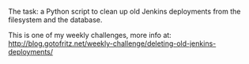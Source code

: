 The task: a Python script to clean up old Jenkins deployments from the filesystem and the database.

This is one of my weekly challenges, more info at: http://blog.gotofritz.net/weekly-challenge/deleting-old-jenkins-deployments/

